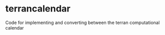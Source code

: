 terrancalendar
==============

Code for implementing and converting between the terran computational calendar

